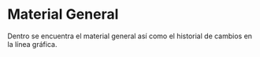 # Material General
Dentro se encuentra el material general así como el historial de cambios en la línea gráfica.
